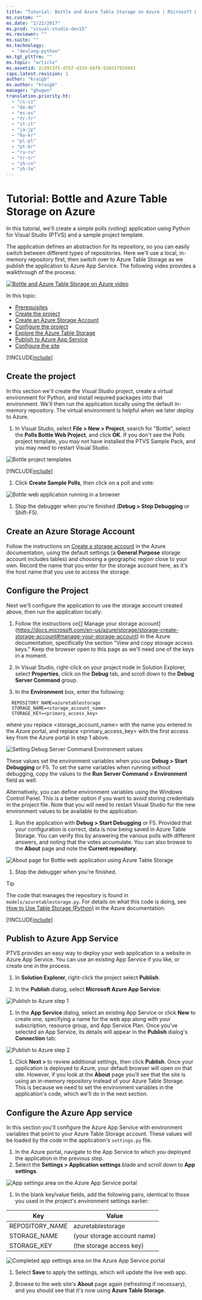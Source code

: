 ```yaml
---
title: "Tutorial: Bottle and Azure Table Storage on Azure | Microsoft Docs"
ms.custom: ""
ms.date: "2/22/2017"
ms.prod: "visual-studio-dev15"
ms.reviewer: ""
ms.suite: ""
ms.technology:
  - "devlang-python"
ms.tgt_pltfrm: ""
ms.topic: "article"
ms.assetid: 2cd913f5-d7b7-4319-b8f8-926d17924843
caps.latest.revision: 1
author: "kraigb"
ms.author: "kraigb"
manager: "ghogen"
translation.priority.ht:
  - "cs-cz"
  - "de-de"
  - "es-es"
  - "fr-fr"
  - "it-it"
  - "ja-jp"
  - "ko-kr"
  - "pl-pl"
  - "pt-br"
  - "ru-ru"
  - "tr-tr"
  - "zh-cn"
  - "zh-tw"
---
```


# Tutorial: Bottle and Azure Table Storage on Azure

In this tutorial, we'll create a simple polls (voting) application using Python for Visual Studio (PTVS) and a sample project template.

The application defines an abstraction for its repository, so you can easily switch between different types of repositories. Here we'll use a local, in-memory repository first, then switch over to Azure Table Storage as we publish the application to Azure App Service. The following video provides a walkthrough of the process:

[![Bottle and Azure Table Storage on Azure video](media/video-thumbnails/Bottle-and-Azure-Table-Storage-on-Azure.png)](http://www.youtube.com/watch?v=GJXDGaEPy94)

In this topic:

+ [Prerequisites](#prerequisites)
+ [Create the project](#create-the-project)
+ [Create an Azure Storage Account](#create-an-azure-storage-account)
+ [Configure the project](#configure-the-project)
+ [Explore the Azure Table Storage](#explore-the-azure-table-storage)
+ [Publish to Azure App Service](#publish-to-azure-app-service)
+ [Configure the site](#configure-the-site)


[!INCLUDE[include](../includes/tutorial-prereqs.md)]

 ## Create the project

In this section we'll create the Visual Studio project, create a virtual environment for Python, and install required packages into that environment. We'll then run the application locally using the default in-memory repository. The virtual environment is helpful when we later deploy to Azure.

1. In Visual Studio, select **File > New > Project**, search for "Bottle", select the **Polls Bottle Web Project**, and click **OK**. If you don't see the Polls project template, you may not have installed the PTVS Sample Pack, and you may need to restart Visual Studio.
   
  ![Bottle project templates](media/tutorial-bottle-new-project.png)

[!INCLUDE[include](../includes/tutorial-environment-setup-test.md)]

1. Click **Create Sample Polls**, then click on a poll and vote:

  ![Bottle web application running in a browser](media/tutorial-bottle-in-memory-browser.png)

1. Stop the debugger when you're finished (**Debug > Stop Debugging** or Shift-F5).

## Create an Azure Storage Account

Follow the instructions on [Create a storage account](https://docs.microsoft.com/en-us/azure/storage/storage-create-storage-account#create-a-storage-account) in the Azure documentation, using the default settings (a **General Purpose** storage account includes tables) and choosing a geographic region close to your own. Record the name that you enter for the storage account here, as it's the host name that you use to access the storage.

## Configure the Project

Next we'll configure the application to use the storage account created above, then run the application locally:

1. Follow the instructions on[] Manage your storage account](https://docs.microsoft.com/en-us/azure/storage/storage-create-storage-account#manage-your-storage-account) in the Azure documentation, specifically the section "View and copy storage access keys." Keep the browser open to this page as we'll need one of the keys in a moment.

1. In Visual Studio, right-click on your project node in Solution Explorer, select **Properties**, click on the **Debug** tab, and scroll down to the **Debug Server Command** group.

1. In the **Environment** box, enter the following:

  ```
    REPOSITORY_NAME=azuretablestorage
    STORAGE_NAME=<storage_account_name>
    STORAGE_KEY=<primary_access_key>
  ```

  where you replace &lt;storage_account_name&gt; with the name you entered in the Azure portal, and replace &lt;primary_access_key&gt; with the first access key from the Azure portal in step 1 above.

  ![Setting Debug Server Command Environment values](media/tutorial-bottle-project-debug-settings.png)

  These values set the environment variables when you use **Debug > Start Debugging** or F5.  To set the same variables when running without debugging, copy the values to the **Run Server Command > Environment** field as well.

  Alternatively, you can define environment variables using the Windows Control Panel.  This is a better option if you want to avoid storing credentials in the project file.  Note that you will need to restart Visual Studio for the new environment values to be available to the application.

1. Run the application with **Debug > Start Debugging** or F5. Provided that your configuration is correct, data is now being saved in Azure Table Storage. You can verify this by answering the various polls with different answers, and noting that the votes accumulate. You can also browse to the **About** page and note the **Current repository**:

  ![About page for Bottle web application using Azure Table Storage](media/tutorial-bottle-azure-table-storage-about.png)

1. Stop the debugger when you're finished.

> [!Tip]
> The code that manages the repository is found in `models/azuretablestorage.py`. For details on what this code is doing, see [How to Use Table Storage (Python)](http://azure.microsoft.com/en-us/documentation/articles/storage-python-how-to-use-table-storage/) in the Azure documentation.

[!INCLUDE[include](../includes/tutorial-explore-azure-table-storage.md)]

## Publish to Azure App Service

PTVS provides an easy way to deploy your web application to a website in Azure App Service. You can use an existing App Service if you like, or create one in the process.

1. In **Solution Explorer**, right-click the project select **Publish**. 

1. In the **Publish** dialog, select **Microsoft Azure App Service**:

  ![Publish to Azure step 1](media/tutorials-common-publish-1.png)

1. In the **App Service** dialog, select an existing App Service or click **New** to create one, specifying a name for the web app along with your subscription, resource group, and App Service Plan. Once you've selected an App Service, its details will appear in the **Publish** dialog's **Connection** tab:

  ![Publish to Azure step 2](media/tutorials-common-publish-2.png)

1. Click **Next >** to review additional settings, then click **Publish**. Once your application is deployed to Azure, your default browser will open on that site. However, if you look at the **About** page you'll see that the site is using an in-memory repository instead of your Azure Table Storage. This is because we need to set the environment variables in the application's code, which we'll do in the next section.

## Configure the Azure App service

In this section you'll configure the Azure App Service with environment variables that point to your Azure Table Storage account. These values will be loaded by the code in the application's `settings.py` file. 

1. In the Azure portal, navigate to the App Service to which you deployed the application in the previous step.
1. Select the **Settings > Application settings** blade and scroll down to **App settings**.

  ![App settings area on the Azure App Service portal](media/tutorials-common-app-settings-1.png)

1. In the blank key/value fields, add the following pairs, identical to those you used in the project's environment settings earlier:

  | Key | Value |
  | --- | --- |
  | REPOSITORY_NAME | azuretablestorage |
  | STORAGE_NAME | (your storage account name) |
  | STORAGE_KEY | (the storage access key) |
  
  ![Completed app settings area on the Azure App Service portal](media/tutorials-common-app-settings-2.png)
  
1. Select **Save** to apply the settings, which will update the live web app.

1. Browse to the web site's **About** page again (refreshing if necessary), and you should see that it's now using **Azure Table Storage**.